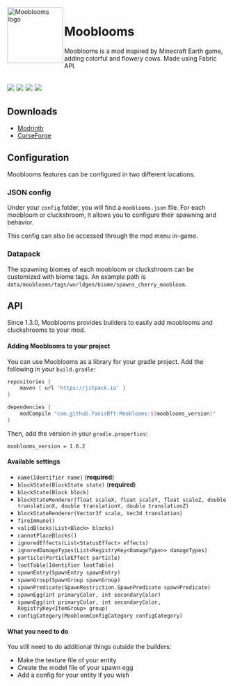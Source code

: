 <img src="icon.png" align="left" width="128px" alt="Mooblooms logo"/>

# Mooblooms

Mooblooms is a mod inspired by Minecraft Earth game, adding colorful and flowery cows.
Made using Fabric API.

[![](http://cf.way2muchnoise.eu/full_mooblooms_downloads.svg)](https://www.curseforge.com/minecraft/mc-mods/mooblooms)
[![](http://cf.way2muchnoise.eu/versions/minecraft_mooblooms_all.svg)](https://www.curseforge.com/minecraft/mc-mods/mooblooms)
[![](https://img.shields.io/github/v/tag/YanisBft/Mooblooms?label=version)](https://www.curseforge.com/minecraft/mc-mods/mooblooms)
[![](https://img.shields.io/github/license/YanisBft/Mooblooms.svg)](LICENSE)
---

## Downloads

- [Modrinth](https://modrinth.com/mod/mooblooms)
- [CurseForge](https://www.curseforge.com/minecraft/mc-mods/mooblooms)

## Configuration
Mooblooms features can be configured in two different locations.

### JSON config
Under your `config` folder, you will find a `mooblooms.json` file.
For each moobloom or cluckshroom, it allows you to configure their spawning and behavior.

This config can also be accessed through the mod menu in-game.

### Datapack
The spawning biomes of each moobloom or cluckshroom can be customized with biome tags.
An example path is `data/mooblooms/tags/worldgen/biome/spawns_cherry_moobloom`.

## API
Since 1.3.0, Mooblooms provides builders to easily add mooblooms and cluckshrooms to your mod.

#### Adding Mooblooms to your project
You can use Mooblooms as a library for your gradle project. Add the following in your ``build.gradle``:
```gradle
repositories {
    maven { url 'https://jitpack.io' }
}

dependencies {
    modCompile "com.github.YanisBft:Mooblooms:${mooblooms_version}"
}
```
Then, add the version in your ``gradle.properties``:
```properties
mooblooms_version = 1.6.2
```

#### Available settings
* ``name(Identifier name)`` (**required**)
* ``blockState(BlockState state)`` (**required**)
* ``blockState(Block block)``
* ``blockStateRenderer(float scaleX, float scaleY, float scaleZ, double translationX, double translationY, double translationZ)``
* ``blockStateRenderer(Vector3f scale, Vec3d translation)``
* ``fireImmune()``
* ``validBlocks(List<Block> blocks)``
* ``cannotPlaceBlocks()``
* ``ignoredEffects(List<StatusEffect> effects)``
* ``ignoredDamageTypes(List<RegistryKey<DamageType>> damageTypes)``
* ``particle(ParticleEffect particle)``
* ``lootTable(Identifier lootTable)``
* ``spawnEntry(SpawnEntry spawnEntry)``
* ``spawnGroup(SpawnGroup spawnGroup)``
* ``spawnPredicate(SpawnRestriction.SpawnPredicate spawnPredicate)``
* ``spawnEgg(int primaryColor, int secondaryColor)``
* ``spawnEgg(int primaryColor, int secondaryColor, RegistryKey<ItemGroup> group)``
* ``configCategory(MoobloomConfigCategory configCategory)``

#### What you need to do
You still need to do additional things outside the builders:
* Make the texture file of your entity
* Create the model file of your spawn egg
* Add a config for your entity if you wish
